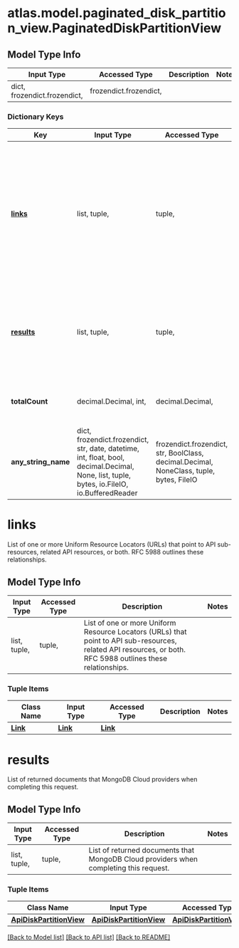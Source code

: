 # atlas.model.paginated_disk_partition_view.PaginatedDiskPartitionView

## Model Type Info
Input Type | Accessed Type | Description | Notes
------------ | ------------- | ------------- | -------------
dict, frozendict.frozendict,  | frozendict.frozendict,  |  | 

### Dictionary Keys
Key | Input Type | Accessed Type | Description | Notes
------------ | ------------- | ------------- | ------------- | -------------
**[links](#links)** | list, tuple,  | tuple,  | List of one or more Uniform Resource Locators (URLs) that point to API sub-resources, related API resources, or both. RFC 5988 outlines these relationships. | [optional] 
**[results](#results)** | list, tuple,  | tuple,  | List of returned documents that MongoDB Cloud providers when completing this request. | [optional] 
**totalCount** | decimal.Decimal, int,  | decimal.Decimal,  | Number of documents returned in this response. | [optional] value must be a 32 bit integer
**any_string_name** | dict, frozendict.frozendict, str, date, datetime, int, float, bool, decimal.Decimal, None, list, tuple, bytes, io.FileIO, io.BufferedReader | frozendict.frozendict, str, BoolClass, decimal.Decimal, NoneClass, tuple, bytes, FileIO | any string name can be used but the value must be the correct type | [optional]

# links

List of one or more Uniform Resource Locators (URLs) that point to API sub-resources, related API resources, or both. RFC 5988 outlines these relationships.

## Model Type Info
Input Type | Accessed Type | Description | Notes
------------ | ------------- | ------------- | -------------
list, tuple,  | tuple,  | List of one or more Uniform Resource Locators (URLs) that point to API sub-resources, related API resources, or both. RFC 5988 outlines these relationships. | 

### Tuple Items
Class Name | Input Type | Accessed Type | Description | Notes
------------- | ------------- | ------------- | ------------- | -------------
[**Link**](Link.md) | [**Link**](Link.md) | [**Link**](Link.md) |  | 

# results

List of returned documents that MongoDB Cloud providers when completing this request.

## Model Type Info
Input Type | Accessed Type | Description | Notes
------------ | ------------- | ------------- | -------------
list, tuple,  | tuple,  | List of returned documents that MongoDB Cloud providers when completing this request. | 

### Tuple Items
Class Name | Input Type | Accessed Type | Description | Notes
------------- | ------------- | ------------- | ------------- | -------------
[**ApiDiskPartitionView**](ApiDiskPartitionView.md) | [**ApiDiskPartitionView**](ApiDiskPartitionView.md) | [**ApiDiskPartitionView**](ApiDiskPartitionView.md) |  | 

[[Back to Model list]](../../README.md#documentation-for-models) [[Back to API list]](../../README.md#documentation-for-api-endpoints) [[Back to README]](../../README.md)

